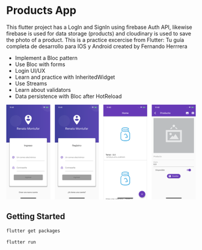 # Products App

This flutter project has a LogIn and SignIn using firebase Auth API, likewise firebase is used for data storage (products) and cloudinary is used to save the photo of a product. 
This is a practice excercise from Flutter: Tu guía completa de desarrollo para IOS y Android created by Fernando Herrrera

- Implement a Bloc pattern
- Use Bloc with forms
- Login UI/UX
- Learn and practice with InheritedWidget
- Use Streams
- Learn about validators
- Data persistence with Bloc after HotReload

![alt text](assets/preview@2x.png "Preview")

## Getting Started



```
flutter get packages
```
```
flutter run
```
